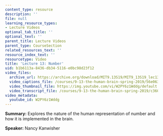 ```yaml
---
content_type: resource
description: ''
file: null
learning_resource_types:
- Lecture Videos
optional_tab_title: ''
optional_text: ''
parent_title: Lecture Videos
parent_type: CourseSection
related_resources_text: ''
resource_index_text: ''
resourcetype: Video
title: 'Lecture 13: Number'
uid: b1b6113a-8436-db34-5116-e0bc98d23f12
video_files:
  archive_url: https://archive.org/download/MIT9.13S19/MIT9_13S19_lec13_300k.mp4
  video_captions_file: /courses/9-13-the-human-brain-spring-2019/56e063fe9f9b51f592992337159980d8_W2PY6z1Wddg.vtt
  video_thumbnail_file: https://img.youtube.com/vi/W2PY6z1Wddg/default.jpg
  video_transcript_file: /courses/9-13-the-human-brain-spring-2019/c360823cca05102386db1752b905cbfa_W2PY6z1Wddg.pdf
video_metadata:
  youtube_id: W2PY6z1Wddg
---
```


**Summary:** Explores the nature of the human representation of number and how it is implemented in the brain.

**Speaker:** Nancy Kanwisher